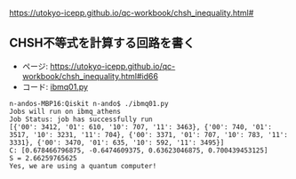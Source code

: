 https://utokyo-icepp.github.io/qc-workbook/chsh_inequality.html#

## CHSH不等式を計算する回路を書く

- ページ: https://utokyo-icepp.github.io/qc-workbook/chsh_inequality.html#id66
- コード: [ibmq01.py](ibmq01.py)

```
n-andos-MBP16:Qiskit n-ando$ ./ibmq01.py 
Jobs will run on ibmq_athens
Job Status: job has successfully run
[{'00': 3412, '01': 610, '10': 707, '11': 3463}, {'00': 740, '01': 3517, '10': 3231, '11': 704}, {'00': 3371, '01': 707, '10': 783, '11': 3331}, {'00': 3470, '01': 635, '10': 592, '11': 3495}]
C: [0.678466796875, -0.6474609375, 0.63623046875, 0.700439453125]
S = 2.66259765625
Yes, we are using a quantum computer!
```
